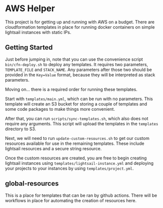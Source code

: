 # AWS Helper

This project is for getting up and running with AWS on a budget.
There are cloudformation templates in place for running docker containers on simple lightsail instances with static IPs.


## Getting Started

Just before jumping in, note that you can use the convenience script `bin/cfn-deploy.sh` to deploy any templates. 
It requires two parameters, `TEMPLATE_FILE` and `STACK_NAME`.
Any parameters after those two should be provided in the `Key=Value` format, because they will be interpreted as stack parameters.

Moving on... there is a required order for running these templates.

Start with `templates/main.yml`, which can be run with no parameters.
This template will create an S3 bucket for storing a couple of templates and some code packages to make things more convenient.

After that, you can run `scripts/sync-templates.sh`, which also does not require any arguments.
This script will upload the templates in the `templates` directory to S3.

Next, we will need to run `update-custom-resources.sh` to get our custom resources available for use in the remaining templates.
These include lightsail resources and a secure string resource.

Once the custom resources are created, you are free to begin creating lightsail instances using `templates/lightsail-instance.yml` and deploying your projects to your instances by using `templates/project.yml`.

## global-resources

This is a place for templates that can be ran by github actions. There will be workflows in place for automating the creation of resources here.
